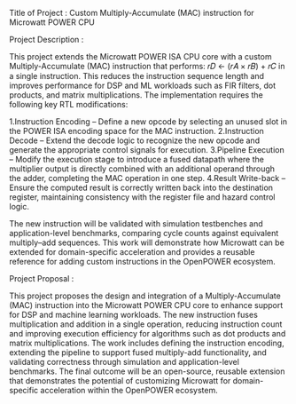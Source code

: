Title of Project : Custom Multiply-Accumulate (MAC) instruction for Microwatt POWER CPU 


Project Description :

This project extends the Microwatt POWER ISA CPU core with a custom Multiply-Accumulate (MAC) instruction that performs:
𝑟𝐷 ← (𝑟𝐴 × 𝑟𝐵) + 𝑟𝐶
in a single instruction. This reduces the instruction sequence length and improves performance for DSP and ML workloads such as FIR filters, dot products, and matrix multiplications. The implementation requires the following key RTL modifications:

1.Instruction Encoding – Define a new opcode by selecting an unused slot in the POWER ISA encoding space for the MAC instruction.
2.Instruction Decode – Extend the decode logic to recognize the new opcode and generate the appropriate control signals for execution.
3.Pipeline Execution – Modify the execution stage to introduce a fused datapath where the multiplier output is directly combined with an additional operand through the adder, completing the MAC operation in one step.
4.Result Write-back – Ensure the computed result is correctly written back into the destination register, maintaining consistency with the register file and hazard control logic.

The new instruction will be validated with simulation testbenches and application-level benchmarks, comparing cycle counts against equivalent multiply–add sequences. This work will demonstrate how Microwatt can be extended for domain-specific acceleration and provides a reusable reference for adding custom instructions in the OpenPOWER ecosystem.


Project Proposal :

This project proposes the design and integration of a Multiply-Accumulate (MAC) instruction into the Microwatt POWER CPU core to enhance support for DSP and machine learning workloads. The new instruction fuses multiplication and addition in a single operation, reducing instruction count and improving execution efficiency for algorithms such as dot products and matrix multiplications. The work includes defining the instruction encoding, extending the pipeline to support fused multiply-add functionality, and validating correctness through simulation and application-level benchmarks. The final outcome will be an open-source, reusable extension that demonstrates the potential of customizing Microwatt for domain-specific acceleration within the OpenPOWER ecosystem.
